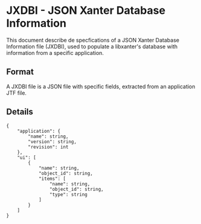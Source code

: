 # JXDBI - JSON Xanter Database Information

This document describe de specfications of a JSON Xanter Database Information
file (JXDBI), used to populate a libxanter's database with information from
a specific application.

## Format

A JXDBI file is a JSON file with specific fields, extracted from an
application JTF file.

## Details
```
{
    "application": {
        "name": string,
        "version": string,
        "revision": int
    },
    "ui": [
        {
            "name": string,
            "object_id": string,
            "items": [
                "name": string,
                "object_id": string,
                "type": string
            ]
        }
    ]
}
```

